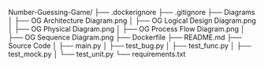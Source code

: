 Number-Guessing-Game/
├── .dockerignore
├── .gitignore
├── Diagrams
│   ├── OG Architecture Diagram.png
│   ├── OG Logical Design Diagram.png
│   ├── OG Physical Diagram.png
│   ├── OG Process Flow Diagram.png
│   ├── OG Sequence Diagram.png
├── Dockerfile
├── README.md
├── Source Code
│   ├── main.py
│   ├── test_bug.py
│   ├── test_func.py
│   ├── test_mock.py
│   └── test_unit.py
└── requirements.txt
